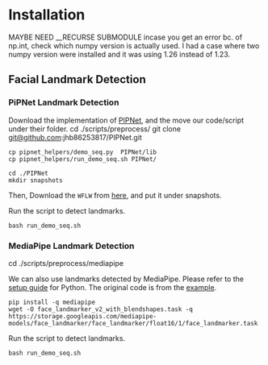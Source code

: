 # Installation
MAYBE NEED __RECURSE SUBMODULE
incase you get an error bc. of np.int, check which numpy version is actually used. I had a case where two numpy version were installed and it was using 1.26 instead of 1.23.


## Facial Landmark Detection
### PiPNet Landmark Detection

Download the implementation of [PIPNet](https://github.com/jhb86253817/PIPNet), and the move our code/script under their folder.
cd ./scripts/preprocess/
git clone git@github.com:jhb86253817/PIPNet.git
```
cp pipnet_helpers/demo_seq.py  PIPNet/lib
cp pipnet_helpers/run_demo_seq.sh PIPNet/
```

```
cd ./PIPNet
mkdir snapshots
```
Then, Download the `WFLW` from [here](https://drive.google.com/drive/folders/1fz6UQR2TjGvQr4birwqVXusPp6tMAXxq), and put it under snapshots.


Run the script to detect landmarks.
```
bash run_demo_seq.sh
```

### MediaPipe Landmark Detection
cd ./scripts/preprocess/mediapipe

We can also use landmarks detected by MediaPipe. Please refer to the [setup guide](https://ai.google.dev/edge/mediapipe/solutions/vision/face_landmarker/python) for Python.
The original code is from the [example](https://github.com/google-ai-edge/mediapipe-samples/blob/main/examples/face_landmarker/python/%5BMediaPipe_Python_Tasks%5D_Face_Landmarker.ipynb).
```
pip install -q mediapipe
wget -O face_landmarker_v2_with_blendshapes.task -q https://storage.googleapis.com/mediapipe-models/face_landmarker/face_landmarker/float16/1/face_landmarker.task
```

Run the script to detect landmarks.
```
bash run_demo_seq.sh
```